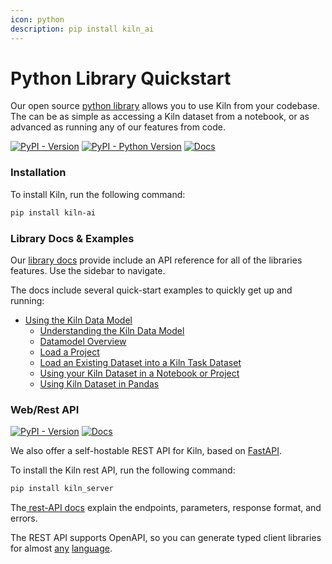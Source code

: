 ```yaml
---
icon: python
description: pip install kiln_ai
---
```


# Python Library Quickstart

Our open source [python library](https://pypi.org/project/kiln-ai/) allows you to use Kiln from your codebase. The can be as simple as accessing a Kiln dataset from a notebook, or as advanced as running any of our features from code.

[![PyPI - Version](https://img.shields.io/pypi/v/kiln-ai.svg?logo=pypi\&label=PyPI\&logoColor=gold)](https://pypi.org/project/kiln-ai/) [![PyPI - Python Version](https://img.shields.io/pypi/pyversions/kiln-ai.svg?logo=python\&label=Python\&logoColor=gold)](https://pypi.org/project/kiln-ai/) [![Docs](https://img.shields.io/badge/docs-pdoc-blue)](https://kiln-ai.github.io/Kiln/kiln_core_docs/index.html)&#x20;

### Installation

To install Kiln, run the following command:

```bash
pip install kiln-ai
```

### Library Docs & Examples

Our [library docs](https://kiln-ai.github.io/Kiln/kiln_core_docs/kiln_ai.html) provide include an API reference for all of the libraries features. Use the sidebar to navigate.

The docs include several quick-start examples to quickly get up and running:

* [Using the Kiln Data Model](https://kiln-ai.github.io/Kiln/kiln_core_docs/kiln_ai.html#using-the-kiln-data-model)
  * [Understanding the Kiln Data Model](https://kiln-ai.github.io/Kiln/kiln_core_docs/kiln_ai.html#understanding-the-kiln-data-model)
  * [Datamodel Overview](https://kiln-ai.github.io/Kiln/kiln_core_docs/kiln_ai.html#datamodel-overview)
  * [Load a Project](https://kiln-ai.github.io/Kiln/kiln_core_docs/kiln_ai.html#load-a-project)
  * [Load an Existing Dataset into a Kiln Task Dataset](https://kiln-ai.github.io/Kiln/kiln_core_docs/kiln_ai.html#load-an-existing-dataset-into-a-kiln-task-dataset)
  * [Using your Kiln Dataset in a Notebook or Project](https://kiln-ai.github.io/Kiln/kiln_core_docs/kiln_ai.html#using-your-kiln-dataset-in-a-notebook-or-project)
  * [Using Kiln Dataset in Pandas](https://kiln-ai.github.io/Kiln/kiln_core_docs/kiln_ai.html#using-kiln-dataset-in-pandas)

### Web/Rest API

[![PyPI - Version](https://camo.githubusercontent.com/19c9f20a780df4b52075029b50e4ec314b83d20e626eb2bee5ab5e7cac8dc937/68747470733a2f2f696d672e736869656c64732e696f2f707970692f762f6b696c6e2d7365727665722e7376673f6c6f676f3d70797069266c6162656c3d50795049266c6f676f436f6c6f723d676f6c64)](https://pypi.org/project/kiln-server/) [![Docs](https://camo.githubusercontent.com/c60086f2069661becba8f0466057804ae55ace5a870d151681539e6ee77c3f55/68747470733a2f2f696d672e736869656c64732e696f2f62616467652f646f63732d4f70656e4150492d626c7565)](https://kiln-ai.github.io/Kiln/kiln_server_openapi_docs/index.html)

We also offer a self-hostable REST API for Kiln, based on [FastAPI](https://fastapi.tiangolo.com).&#x20;

To install the Kiln rest API, run the following command:

```bash
pip install kiln_server
```

The[ rest-API docs](https://kiln-ai.github.io/Kiln/kiln_server_openapi_docs/index.html) explain the endpoints, parameters, response format, and errors.

The REST API supports OpenAPI, so you can generate typed client libraries for almost [any](https://github.com/swagger-api/swagger-codegen) [language](https://openapi-generator.tech/docs/generators).
